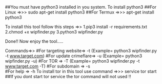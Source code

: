 ##You must have python3 installed in you system.
To install python3
##For Linux =>>> sudo apt-get install python3   ##For Termux =>>> apt-get install python3


To install this tool follow this steps =>> 1.pip3 install -r requirements.txt
                                           2.chmod +x wipfinder.py
                                           3.python3 wipfinder.py

Done!! Now enjoy the tool.....

Commands=>> 
            #For targeting website=> -t   (Example= python3 wipfinder.py -t www.target.com)
            #For update crimeflare=> -u   (Example= python3 wipfinder.py -u)
            #For TOR              => -T   (Example= python3 wipfinder.py -t www.target.com -T)
            #For subdomain        => -s   
            #For help             => -h 
To install tor in this tool use command =>>>   service tor start  
##If you dont start tor service the tor command will not used !! 
